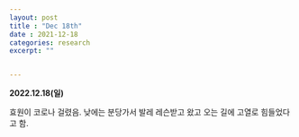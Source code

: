 ```yaml
---
layout: post
title : "Dec 18th"
date : 2021-12-18
categories: research
excerpt: ""


---
```


**2022.12.18(일)**    

효원이 코로나 걸렸음. 낮에는 분당가서 발레 레슨받고 왔고 오는 길에 고열로 힘들었다고 함. 



